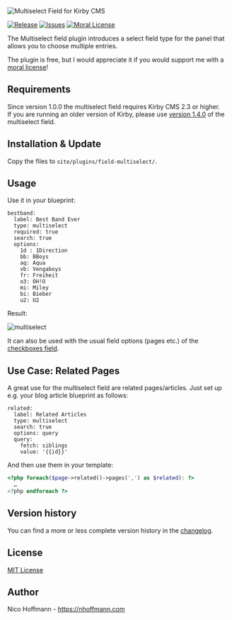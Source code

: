 ![Multiselect Field for Kirby CMS](https://nhoffmann.com/remote/github/field-multiselect/logo.png)  

[![Release](https://img.shields.io/github/release/distantnative/multiselect.svg)](https://github.com/distantnative/multiselect/releases)  [![Issues](https://img.shields.io/github/issues/distantnative/multiselect.svg)](https://github.com/distantnative/multiselect/issues) 
[![Moral License](https://img.shields.io/badge/buy-moral_license-8dae28.svg)](https://gumroad.com/l/kirby-multiselect)

The Multiselect field plugin introduces a select field type for the panel that allows you to choose multiple entries.

The plugin is free, but I would appreciate it if you would support me with a [moral license](https://gumroad.com/l/kirby-multiselect)!


## Requirements
Since version 1.0.0 the multiselect field requires Kirby CMS 2.3 or higher.  
If you are running an older version of Kirby, please use [version 1.4.0](https://github.com/distantnative/multiselect/releases/tag/v1.4) of the multiselect field.


## Installation & Update
Copy the files to `site/plugins/field-multiselect/`.


## Usage

Use it in your blueprint:

```
bestband:
  label: Best Band Ever
  type: multiselect
  required: true
  search: true
  options:
    1d : 1Direction
    bb: BBoys
    aq: Aqua
    vb: Vengaboys
    fr: Freiheit
    o3: OH!O
    mi: Miley
    bi: Bieber
    u2: U2
```

Result:

![multiselect](https://nhoffmann.com/remote/github/field-multiselect/example.gif)  

It can also be used with the usual field options (pages etc.) of the [checkboxes field](https://getkirby.com/docs/cheatsheet/panel-fields/checkboxes).

## Use Case: Related Pages

A great use for the multiselect field are related pages/articles. Just set up e.g. your blog article blueprint as follows:

```
related:
  label: Related Articles
  type: multiselect
  search: true
  options: query
  query:
    fetch: siblings
    value: '{{id}}'
```

And then use them in your template:

```php
<?php foreach($page->related()->pages(',') as $related): ?>
  …
<?php endforeach ?>
```


## Version history
You can find a more or less complete version history in the [changelog](CHANGELOG.md).

## License
[MIT License](http://www.opensource.org/licenses/mit-license.php)

## Author
Nico Hoffmann - <https://nhoffmann.com>
